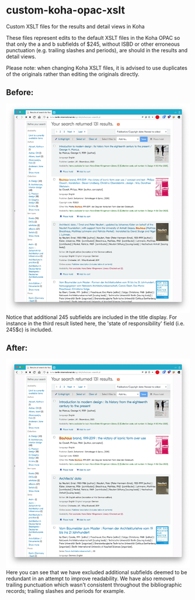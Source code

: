 # custom-koha-opac-xslt
Custom XSLT files for the results and detail views in Koha

These files represent edits to the default XSLT files in the Koha OPAC so that only the a and b subfields of $245, without ISBD or other erroneous punctuation (e.g. trailing slashes and periods), are should in the results and detail views.

Please note: when changing Koha XSLT files, it is advised to use duplicates of the originals rather than editing the originals directly.

## Before:
![Screenshot of results view before edits to the XSLT file](https://github.com/BI-Library/custom-koha-opac-xslt/blob/main/images/before.png "Before Screenshot")
Notice that additional 245 subfields are included in the title display. For instance in the third result listed here, the 'state of responsibility' field (i.e. 245$c) is included.

## After:
![Screenshot of results view after edits to the XSLT file](https://github.com/BI-Library/custom-koha-opac-xslt/blob/main/images/after.png "After screenshot")
Here you can see that we have excluded additional subfields deemed to be redundant in an attempt to improve readability. We have also removed trailing punctuation which wasn't consistent throughout the bibliographic records; trailing slashes and periods for example.